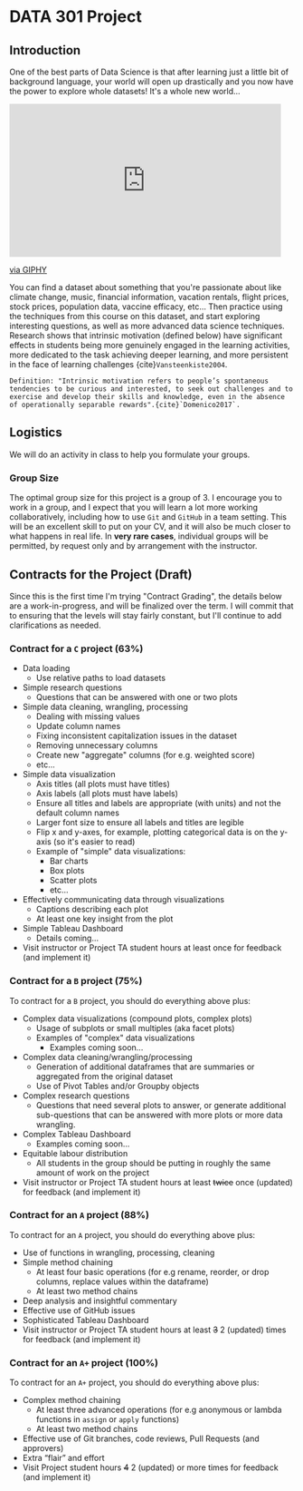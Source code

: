 # DATA 301 Project

## Introduction

One of the best parts of Data Science is that after learning just a little bit of background language, your world will open up drastically and you now have the power to explore whole datasets!
It's a whole new world...

<iframe src="https://giphy.com/embed/11thnyggFkrmmc" width="480" height="270" frameBorder="0" class="giphy-embed" allowFullScreen></iframe><p><a href="https://giphy.com/gifs/moments-part-11thnyggFkrmmc">via GIPHY</a></p>

You can find a dataset about something that you're passionate about like climate change, music, financial information, vacation rentals, flight prices, stock prices, population data, vaccine efficacy, etc...
Then practice using the techniques from this course on this dataset, and start exploring interesting questions, as well as more advanced data science techniques.
Research shows that intrinsic motivation (defined below) have significant effects in students being more genuinely engaged in the learning activities, more dedicated to the task achieving deeper learning, and more persistent in the face of learning challenges {cite}`Vansteenkiste2004`.

```{tip}
Definition: "Intrinsic motivation refers to people’s spontaneous tendencies to be curious and interested, to seek out challenges and to exercise and develop their skills and knowledge, even in the absence of operationally separable rewards".{cite}`Domenico2017`.
```

## Logistics

We will do an activity in class to help you formulate your groups.

### Group Size

The optimal group size for this project is a group of 3.
I encourage you to work in a group, and I expect that you will learn a lot more working collaboratively, including how to use `Git` and `GitHub` in a team setting.
This will be an excellent skill to put on your CV, and it will also be much closer to what happens in real life.
In **very rare cases**, individual groups will be permitted, by request only and by arrangement with the instructor.

## Contracts for the Project (Draft)

Since this is the first time I'm trying "Contract Grading", the details below are a work-in-progress, and will be finalized over the term.
I will commit that to ensuring that the levels will stay fairly constant, but I'll continue to add clarifications as needed.

### Contract for a `C` project (63%)

- Data loading
    - Use relative paths to load datasets
- Simple research questions
    - Questions that can be answered with one or two plots
- Simple data cleaning, wrangling, processing
    - Dealing with missing values
    - Update column names
    - Fixing inconsistent capitalization issues in the dataset
    - Removing unnecessary columns
    - Create new "aggregate" columns (for e.g. weighted score)
    - etc...
- Simple data visualization
    - Axis titles (all plots must have titles)
    - Axis labels (all plots must have labels)
    - Ensure all titles and labels are appropriate (with units) and not the default column names
    - Larger font size to ensure all labels and titles are legible
    - Flip x and y-axes, for example, plotting categorical data is on the y-axis (so it's easier to read)
    - Example of "simple" data visualizations:
        - Bar charts
        - Box plots
        - Scatter plots
        - etc...
- Effectively communicating data through visualizations
    - Captions describing each plot
    - At least one key insight from the plot
- Simple Tableau Dashboard
    - Details coming...
- Visit instructor or Project TA student hours at least once for feedback (and implement it)

### Contract for a `B` project (75%)

To contract for a `B` project, you should do everything above plus:

- Complex data visualizations (compound plots, complex plots)
    - Usage of subplots or small multiples (aka facet plots)
    - Examples of "complex" data visualizations
        - Examples coming soon...
- Complex data cleaning/wrangling/processing   
    - Generation of additional dataframes that are summaries or aggregated from the original dataset
    - Use of Pivot Tables and/or Groupby objects
- Complex research questions
    - Questions that need several plots to answer, or generate additional sub-questions that can be answered with more plots or more data wrangling.
- Complex Tableau Dashboard
    - Examples coming soon...
- Equitable labour distribution
    - All students in the group should be putting in roughly the same amount of work on the project
- Visit instructor or Project TA student hours at least ~~twice~~ once (updated) for feedback (and implement it)

### Contract for an `A` project (88%)

To contract for an `A` project, you should do everything above plus:

- Use of functions in wrangling, processing, cleaning
- Simple method chaining
    - At least four basic operations (for e.g rename, reorder, or drop columns, replace values within the dataframe)
    - At least two method chains
- Deep analysis and insightful commentary
- Effective use of GitHub issues
- Sophisticated Tableau Dashboard
- Visit instructor or Project TA student hours at least ~~3~~ 2 (updated) times for feedback (and implement it)

### Contract for an `A+` project (100%)

To contract for an `A+` project, you should do everything above plus:

- Complex method chaining
    - At least three advanced operations (for e.g anonymous or lambda functions in `assign` or `apply` functions)
    - At least two method chains
- Effective use of Git branches, code reviews, Pull Requests (and approvers)
- Extra “flair” and effort
- Visit Project student hours ~~4~~ 2 (updated) or more times for feedback (and implement it)